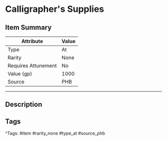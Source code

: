 # Calligrapher's Supplies

## Item Summary

| Attribute            | Value                        |
|----------------------|------------------------------|
| Type                 | At |
| Rarity               | None             |
| Requires Attunement  | No                |
| Value (gp)           | 1000    |
| Source               | PHB |

---

## Description



## Tags

^Tags: #item #rarity_none #type_at #source_phb
